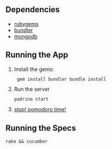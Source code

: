 Dependencies
------------

* [rubygems](http://rubygems.org)
* [bundler](http://gembundler.com)
* [mongodb](http://mongodb.org)

Running the App
---------------

1. Install the gems:
  <code><pre>
    gem install bundler
    bundle install
  </pre></code>
2. Run the server
    <code><pre>padrino start</pre></code>
3. [stop! pomodoro time!](http://localhost:3000)

Running the Specs
-----------------

    rake && cucumber
